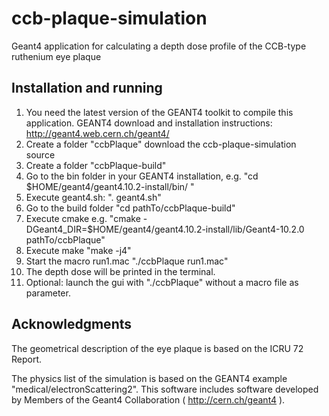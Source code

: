 # ccb-plaque-simulation

Geant4 application for calculating a depth dose profile of the CCB-type ruthenium eye plaque

## Installation and running

1. You need the latest version of the GEANT4 toolkit to compile this application. GEANT4 download and installation instructions: http://geant4.web.cern.ch/geant4/ 
2. Create a folder "ccbPlaque" download the ccb-plaque-simulation source
3. Create a folder "ccbPlaque-build"
4. Go to the bin folder in your GEANT4 installation, e.g. "cd $HOME/geant4/geant4.10.2-install/bin/ "
5. Execute geant4.sh: ". geant4.sh"
5. Go to the build folder "cd pathTo/ccbPlaque-build"
6. Execute cmake e.g. "cmake -DGeant4_DIR=$HOME/geant4/geant4.10.2-install/lib/Geant4-10.2.0 pathTo/ccbPlaque"
7. Execute make "make -j4"
8. Start the macro run1.mac "./ccbPlaque run1.mac"
9. The depth dose will be printed in the terminal.
10. Optional: launch the gui with "./ccbPlaque" without a macro file as parameter.

## Acknowledgments

The geometrical description of the eye plaque is based on the ICRU 72 Report.

The physics list of the simulation is based on the GEANT4 example "medical/electronScattering2".  This software includes software developed by Members of the Geant4 Collaboration ( http://cern.ch/geant4 ).
